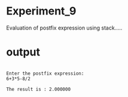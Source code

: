 # Experiment_9
Evaluation of postfix expression using stack.....
# output
```

Enter the postfix expression:
6+3*5-8/2

The result is : 2.000000    
